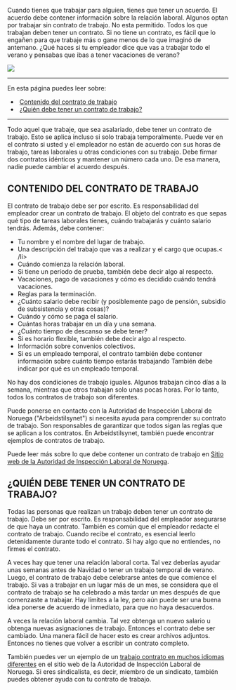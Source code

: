 Cuando tienes que trabajar para alguien, tienes que tener un acuerdo. El acuerdo debe contener información sobre la relación laboral. Algunos optan por trabajar sin contrato de trabajo. No esta permitido. Todos los que trabajan deben tener un contrato. Si no tiene un contrato, es fácil que lo engañen para que trabaje más o gane menos de lo que imaginó de antemano. ¿Qué haces si tu empleador dice que vas a trabajar todo el verano y pensabas que ibas a tener vacaciones de verano?

![](https://cdn.kursoria.no/pensum/elements/-_wsedrf.jpg)

---

En esta página puedes leer sobre:

-    [Contenido del contrato de trabajo](#contenido-del-contrato-de-trabajo)
-    [¿Quién debe tener un contrato de trabajo?](#%C2%BFqui%C3%A9n-debe-tener-un-contrato-de-trabajo)

---

Todo aquel que trabaje, que sea asalariado, debe tener un contrato de trabajo. Esto se aplica incluso si solo trabaja temporalmente. Puede ver en el contrato si usted y el empleador no están de acuerdo con sus horas de trabajo, tareas laborales u otras condiciones con su trabajo. Debe firmar dos contratos idénticos y mantener un número cada uno. De esa manera, nadie puede cambiar el acuerdo después.

## CONTENIDO DEL CONTRATO DE TRABAJO

El contrato de trabajo debe ser por escrito. Es responsabilidad del empleador crear un contrato de trabajo. El objeto del contrato es que sepas qué tipo de tareas laborales tienes, cuándo trabajarás y cuánto salario tendrás. Además, debe contener:

-   Tu nombre y el nombre del lugar de trabajo.
-   Una descripción del trabajo que vas a realizar y el cargo que ocupas.< /li>
-   Cuándo comienza la relación laboral.
-   Si tiene un período de prueba, también debe decir algo al respecto.
-   Vacaciones, pago de vacaciones y cómo es decidido cuándo tendrá vacaciones.
-   Reglas para la terminación.
-   ¿Cuánto salario debe recibir (y posiblemente pago de pensión, subsidio de subsistencia y otras cosas)?
-   Cuándo y cómo se paga el salario.
-   Cuántas horas trabajar en un día y una semana.
-   ¿Cuánto tiempo de descanso se debe tener?
-   Si es horario flexible, también debe decir algo al respecto.
-   Información sobre convenios colectivos.
-   Si es un empleado temporal, el contrato también debe contener información sobre cuánto tiempo estarás trabajando También debe indicar por qué es un empleado temporal.

No hay dos condiciones de trabajo iguales. Algunos trabajan cinco días a la semana, mientras que otros trabajan solo unas pocas horas. Por lo tanto, todos los contratos de trabajo son diferentes.

Puede ponerse en contacto con la Autoridad de Inspección Laboral de Noruega ("Arbeidstilsynet") si necesita ayuda para comprender su contrato de trabajo. Son responsables de garantizar que todos sigan las reglas que se aplican a los contratos. En Arbeidstilsynet, también puede encontrar ejemplos de contratos de trabajo.

Puede leer más sobre lo que debe contener un contrato de trabajo en [Sitio web de la Autoridad de Inspección Laboral de Noruega](https://www.arbeidstilsynet.no/arbeidsforhold/arbeidsavtale).

## ¿QUIÉN DEBE TENER UN CONTRATO DE TRABAJO?

Todas las personas que realizan un trabajo deben tener un contrato de trabajo. Debe ser por escrito. Es responsabilidad del empleador asegurarse de que haya un contrato. También es común que el empleador redacte el contrato de trabajo. Cuando recibe el contrato, es esencial leerlo detenidamente durante todo el contrato. Si hay algo que no entiendes, no firmes el contrato.

A veces hay que tener una relación laboral corta. Tal vez deberías ayudar unas semanas antes de Navidad o tener un trabajo temporal de verano. Luego, el contrato de trabajo debe celebrarse antes de que comience el trabajo. Si vas a trabajar en un lugar más de un mes, se considera que el contrato de trabajo se ha celebrado a más tardar un mes después de que comenzaste a trabajar. Hay límites a la ley, pero aún puede ser una buena idea ponerse de acuerdo de inmediato, para que no haya desacuerdos.

A veces la relación laboral cambia. Tal vez obtenga un nuevo salario u obtenga nuevas asignaciones de trabajo. Entonces el contrato debe ser cambiado. Una manera fácil de hacer esto es crear archivos adjuntos. Entonces no tienes que volver a escribir un contrato completo.

También puedes ver un ejemplo de un [trabajo contrato en muchos idiomas diferentes](https://www.arbeidstilsynet.no/arbeidsforhold/arbeidsavtale/maler-for-arbeidsavtaler/) en el sitio web de la Autoridad de Inspección Laboral de Noruega. Si eres sindicalista, es decir, miembro de un sindicato, también puedes obtener ayuda con tu contrato de trabajo.
